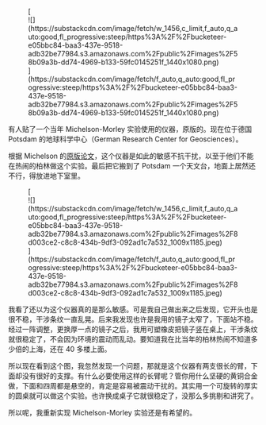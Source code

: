 <div class="captioned-image-container">

<figure> [<div class="image2-inset"><picture><source type="image/webp" srcset="https://substackcdn.com/image/fetch/w_424,c_limit,f_webp,q_auto:good,fl_progressive:steep/https%3A%2F%2Fbucketeer-e05bbc84-baa3-437e-9518-adb32be77984.s3.amazonaws.com%2Fpublic%2Fimages%2F58b09a3b-dd74-4969-b133-59fc0145251f_1440x1080.png 424w, https://substackcdn.com/image/fetch/w_848,c_limit,f_webp,q_auto:good,fl_progressive:steep/https%3A%2F%2Fbucketeer-e05bbc84-baa3-437e-9518-adb32be77984.s3.amazonaws.com%2Fpublic%2Fimages%2F58b09a3b-dd74-4969-b133-59fc0145251f_1440x1080.png 848w, https://substackcdn.com/image/fetch/w_1272,c_limit,f_webp,q_auto:good,fl_progressive:steep/https%3A%2F%2Fbucketeer-e05bbc84-baa3-437e-9518-adb32be77984.s3.amazonaws.com%2Fpublic%2Fimages%2F58b09a3b-dd74-4969-b133-59fc0145251f_1440x1080.png 1272w, https://substackcdn.com/image/fetch/w_1456,c_limit,f_webp,q_auto:good,fl_progressive:steep/https%3A%2F%2Fbucketeer-e05bbc84-baa3-437e-9518-adb32be77984.s3.amazonaws.com%2Fpublic%2Fimages%2F58b09a3b-dd74-4969-b133-59fc0145251f_1440x1080.png 1456w" sizes="100vw">![](https://substackcdn.com/image/fetch/w_1456,c_limit,f_auto,q_auto:good,fl_progressive:steep/https%3A%2F%2Fbucketeer-e05bbc84-baa3-437e-9518-adb32be77984.s3.amazonaws.com%2Fpublic%2Fimages%2F58b09a3b-dd74-4969-b133-59fc0145251f_1440x1080.png)</picture></div>](https://substackcdn.com/image/fetch/f_auto,q_auto:good,fl_progressive:steep/https%3A%2F%2Fbucketeer-e05bbc84-baa3-437e-9518-adb32be77984.s3.amazonaws.com%2Fpublic%2Fimages%2F58b09a3b-dd74-4969-b133-59fc0145251f_1440x1080.png) </figure>

</div>

有人贴了一个当年 Michelson-Morley 实验使用的仪器，原版的。现在位于德国 Potsdam 的地球科学中心（German Research Center for Geosciences）。

<span>根据 Michelson 的</span>[原版论文](https://zenodo.org/record/1450060/files/article.pdf)<span>，这个仪器是如此的敏感不抗干扰，以至于他们不能在热闹的柏林做这个实验。最后把它搬到了 Potsdam 一个天文台，地面上居然还不行，得放进地下室里。</span>

<div class="captioned-image-container">

<figure> [<div class="image2-inset"><picture><source type="image/webp" srcset="https://substackcdn.com/image/fetch/w_424,c_limit,f_webp,q_auto:good,fl_progressive:steep/https%3A%2F%2Fbucketeer-e05bbc84-baa3-437e-9518-adb32be77984.s3.amazonaws.com%2Fpublic%2Fimages%2F8d003ce2-c8c8-434b-9df3-092ad1c7a532_1009x1185.jpeg 424w, https://substackcdn.com/image/fetch/w_848,c_limit,f_webp,q_auto:good,fl_progressive:steep/https%3A%2F%2Fbucketeer-e05bbc84-baa3-437e-9518-adb32be77984.s3.amazonaws.com%2Fpublic%2Fimages%2F8d003ce2-c8c8-434b-9df3-092ad1c7a532_1009x1185.jpeg 848w, https://substackcdn.com/image/fetch/w_1272,c_limit,f_webp,q_auto:good,fl_progressive:steep/https%3A%2F%2Fbucketeer-e05bbc84-baa3-437e-9518-adb32be77984.s3.amazonaws.com%2Fpublic%2Fimages%2F8d003ce2-c8c8-434b-9df3-092ad1c7a532_1009x1185.jpeg 1272w, https://substackcdn.com/image/fetch/w_1456,c_limit,f_webp,q_auto:good,fl_progressive:steep/https%3A%2F%2Fbucketeer-e05bbc84-baa3-437e-9518-adb32be77984.s3.amazonaws.com%2Fpublic%2Fimages%2F8d003ce2-c8c8-434b-9df3-092ad1c7a532_1009x1185.jpeg 1456w" sizes="100vw">![](https://substackcdn.com/image/fetch/w_1456,c_limit,f_auto,q_auto:good,fl_progressive:steep/https%3A%2F%2Fbucketeer-e05bbc84-baa3-437e-9518-adb32be77984.s3.amazonaws.com%2Fpublic%2Fimages%2F8d003ce2-c8c8-434b-9df3-092ad1c7a532_1009x1185.jpeg)</picture></div>](https://substackcdn.com/image/fetch/f_auto,q_auto:good,fl_progressive:steep/https%3A%2F%2Fbucketeer-e05bbc84-baa3-437e-9518-adb32be77984.s3.amazonaws.com%2Fpublic%2Fimages%2F8d003ce2-c8c8-434b-9df3-092ad1c7a532_1009x1185.jpeg) </figure>

</div>

我看了还以为这个仪器真的是那么敏感。可是我自己做出来之后发现，它开头也是很不稳，干涉条纹一直乱晃。后来我发现也许是我用的镜子太窄了，下面站不稳。经过一阵调整，更换厚一点的镜子之后，我用可塑橡皮把镜子竖在桌上，干涉条纹就很稳定了，不会因为环境的震动而乱动。要知道我在比当年的柏林热闹不知道多少倍的上海，还在 40 多楼上面。

所以现在看到这个图，我忽然发现一个问题，那就是这个仪器有两支很长的臂，下面却没有很好的支撑。有什么必要使用这样的长臂呢？管你用什么坚硬的黄铜合金做，下面和四周都是悬空的，肯定是容易被震动干扰的。其实用一个可旋转的厚实的圆桌就可以做这个实验。也许换成桌子它就很稳定了，没那么多挑剔和讲究了。

所以呢，我重新实现 Michelson-Morley 实验还是有希望的。
